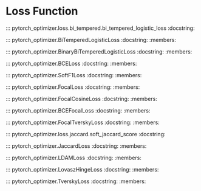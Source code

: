 # Loss Function

::: pytorch_optimizer.loss.bi_tempered.bi_tempered_logistic_loss
    :docstring:

::: pytorch_optimizer.BiTemperedLogisticLoss
    :docstring:
    :members:

::: pytorch_optimizer.BinaryBiTemperedLogisticLoss
    :docstring:
    :members:

::: pytorch_optimizer.BCELoss
    :docstring:
    :members:

::: pytorch_optimizer.SoftF1Loss
    :docstring:
    :members:

::: pytorch_optimizer.FocalLoss
    :docstring:
    :members:

::: pytorch_optimizer.FocalCosineLoss
    :docstring:
    :members:

::: pytorch_optimizer.BCEFocalLoss
    :docstring:
    :members:

::: pytorch_optimizer.FocalTverskyLoss
    :docstring:
    :members:

::: pytorch_optimizer.loss.jaccard.soft_jaccard_score
    :docstring:

::: pytorch_optimizer.JaccardLoss
    :docstring:
    :members:

::: pytorch_optimizer.LDAMLoss
    :docstring:
    :members:

::: pytorch_optimizer.LovaszHingeLoss
    :docstring:
    :members:

::: pytorch_optimizer.TverskyLoss
    :docstring:
    :members:
